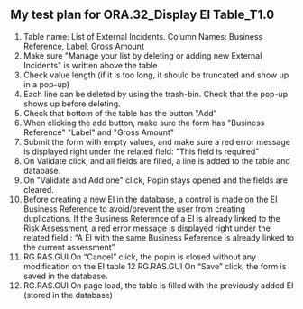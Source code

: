 ## My test plan for ORA.32_Display EI Table_T1.0

1. Table name: List of External Incidents. Column Names: Business Reference, Label, Gross Amount
2. Make sure "Manage your list by deleting or adding new External Incidents" is written above the table
3. Check value length (if it is too long, it should be truncated and show up in a pop-up)
4. Each line can be deleted by using the trash-bin. Check that the pop-up shows up before deleting.
5. Check that bottom of the table has the button "Add"
6. When clicking the add button, make sure the form has "Business Reference" "Label" and "Gross Amount"
7. Submit the form with empty values, and make sure a red error message is displayed right under the related field: "This field is required"
8. On Validate click, and all fields are filled, a line is added to the table and database. 
9. On "Validate and Add one" click, Popin stays opened and the fields are cleared.
10. Before creating a new EI in the database, a control is made on the EI Business Reference to avoid/prevent the user from creating duplications. If the  Business Reference of a EI is already linked to the Risk Assessment, a red error message is displayed right under the related field :
“A EI with the same Business Reference is already linked to the current assessment”
11.	RG.RAS.GUI	On “Cancel” click, the popin is closed without any modification on the EI table	
12	RG.RAS.GUI	On “Save” click, the form is saved in the database.	
13. RG.RAS.GUI	On page load, the table is filled with the previously added EI (stored in the database)	